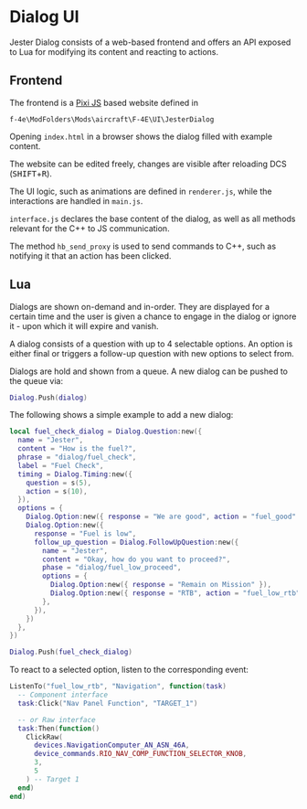 # Dialog UI

Jester Dialog consists of a web-based frontend and offers an API exposed to Lua
for modifying its content and reacting to actions.

## Frontend

The frontend is a [Pixi JS](https://pixijs.com/) based website defined in

`f-4e\ModFolders\Mods\aircraft\F-4E\UI\JesterDialog`

Opening `index.html` in a browser shows the dialog filled with example content.

The website can be edited freely, changes are visible after reloading DCS
(<kbd>SHIFT</kbd>+<kbd>R</kbd>).

The UI logic, such as animations are defined in `renderer.js`, while the
interactions are handled in `main.js`.

`interface.js` declares the base content of the dialog, as well as all methods
relevant for the C++ to JS communication.

The method `hb_send_proxy` is used to send commands to C++, such as notifying it
that an action has been clicked.

## Lua

Dialogs are shown on-demand and in-order. They are displayed for a certain time
and the user is given a chance to engage in the dialog or ignore it - upon which
it will expire and vanish.

A dialog consists of a question with up to 4 selectable options. An option is
either final or triggers a follow-up question with new options to select from.

Dialogs are hold and shown from a queue. A new dialog can be pushed to the queue
via:

```lua
Dialog.Push(dialog)
```

The following shows a simple example to add a new dialog:

```lua
local fuel_check_dialog = Dialog.Question:new({
  name = "Jester",
  content = "How is the fuel?",
  phrase = "dialog/fuel_check",
  label = "Fuel Check",
  timing = Dialog.Timing:new({
    question = s(5),
    action = s(10),
  }),
  options = {
    Dialog.Option:new({ response = "We are good", action = "fuel_good" }),
    Dialog.Option:new({
      response = "Fuel is low",
      follow_up_question = Dialog.FollowUpQuestion:new({
        name = "Jester",
        content = "Okay, how do you want to proceed?",
        phase = "dialog/fuel_low_proceed",
        options = {
          Dialog.Option:new({ response = "Remain on Mission" }),
          Dialog.Option:new({ response = "RTB", action = "fuel_low_rtb" })
        },
      }),
    })
  },
})

Dialog.Push(fuel_check_dialog)
```

To react to a selected option, listen to the corresponding event:

```lua
ListenTo("fuel_low_rtb", "Navigation", function(task)
  -- Component interface
  task:Click("Nav Panel Function", "TARGET_1")

  -- or Raw interface
  task:Then(function()
    ClickRaw(
      devices.NavigationComputer_AN_ASN_46A,
      device_commands.RIO_NAV_COMP_FUNCTION_SELECTOR_KNOB,
      3,
      5
    ) -- Target 1
  end)
end)
```
